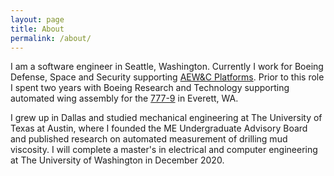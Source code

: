 ```yaml
---
layout: page
title: About
permalink: /about/
---
```


I am a software engineer in Seattle, Washington. Currently I work for Boeing Defense, Space and Security supporting [AEW&C Platforms][boeing-aew&c]. Prior to this role I spent two years with Boeing Research and Technology supporting automated wing assembly for the [777-9][boeing-777x] in Everett, WA.

I grew up in Dallas and studied mechanical engineering at The University of Texas at Austin, where I founded the ME Undergraduate Advisory Board and published research on automated measurement of drilling mud viscosity. I will complete a master's in electrical and computer engineering at The University of Washington in December 2020.

[boeing-aew&c]: https://www.boeing.com/defense/airborne-early-warning-and-control/
[boeing-777x]: https://www.boeing.com/commercial/777x/